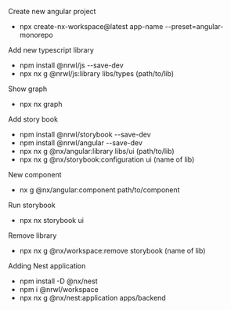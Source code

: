 Create new angular project

- npx create-nx-workspace@latest app-name --preset=angular-monorepo

Add new typescript library

- npm install @nrwl/js --save-dev
- npx nx g @nrwl/js:library libs/types (path/to/lib)

Show graph

- npx nx graph

Add story book

- npm install @nrwl/storybook --save-dev
- npm install @nrwl/angular --save-dev
- npx nx g @nx/angular:library libs/ui (path/to/lib)
- npx nx g @nx/storybook:configuration ui (name of lib)

New component

- nx g @nx/angular:component path/to/component

Run storybook

- npx nx storybook ui

Remove library

- npx nx g @nx/workspace:remove storybook (name of lib)

Adding Nest application

- npm install -D @nx/nest
- npm i @nrwl/workspace
- npx nx g @nx/nest:application apps/backend
